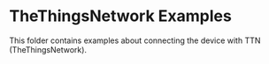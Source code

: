 # TheThingsNetwork Examples
This folder contains examples about connecting the device with TTN (TheThingsNetwork).


